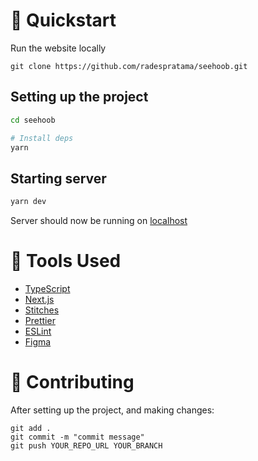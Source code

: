 # 🚀 Quickstart 

Run the website locally

```
git clone https://github.com/radespratama/seehoob.git
```

## Setting up the project

```bash
cd seehoob

# Install deps
yarn
```

## Starting server

```bash
yarn dev
```

Server should now be running on [localhost](https://localhost:3022)

# 🔧 Tools Used

 - [TypeScript](https://www.typescriptlang.org/)
 - [Next.js](https://nextjs.org/)
 - [Stitches](https://stitches.dev/)
 - [Prettier](https://prettier.io/)
 - [ESLint](https://eslint.org/)
 - [Figma](https://www.figma.com/)

# 🤞 Contributing

After setting up the project, and making changes:

```git
git add .
git commit -m "commit message"
git push YOUR_REPO_URL YOUR_BRANCH
```
